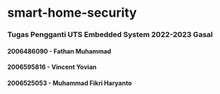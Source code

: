 # smart-home-security

### Tugas Pengganti UTS Embedded System 2022-2023 Gasal

#### 2006486090 - Fathan Muhammad
#### 2006595816 - Vincent Yovian
#### 2006525053 - Muhammad Fikri Haryanto

